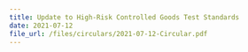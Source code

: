```yaml
---
title: Update to High-Risk Controlled Goods Test Standards
date: 2021-07-12
file_url: /files/circulars/2021-07-12-Circular.pdf
---
```

